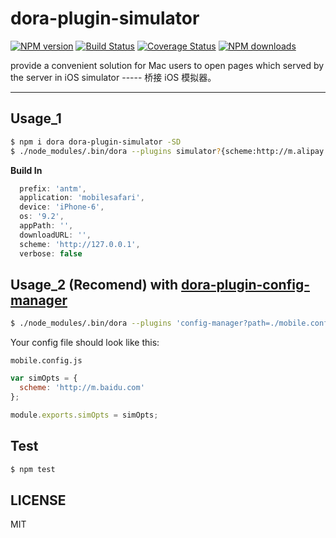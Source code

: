 # dora-plugin-simulator

[![NPM version](https://img.shields.io/npm/v/dora-plugin-simulator.svg?style=flat)](https://npmjs.org/package/dora-plugin-simulator)
[![Build Status](https://img.shields.io/travis/dora-js/dora-plugin-simulator.svg?style=flat)](https://travis-ci.org/dora-js/dora-plugin-simulator)
[![Coverage Status](https://img.shields.io/coveralls/dora-js/dora-plugin-simulator.svg?style=flat)](https://coveralls.io/r/dora-js/dora-plugin-simulator)
[![NPM downloads](http://img.shields.io/npm/dm/dora-plugin-simulator.svg?style=flat)](https://npmjs.org/package/dora-plugin-simulator)

provide a convenient solution for Mac users to open pages which served by the server in iOS simulator ----- 桥接 iOS 模拟器。

---



## Usage_1

```bash
$ npm i dora dora-plugin-simulator -SD
$ ./node_modules/.bin/dora --plugins simulator?{scheme:http://m.alipay.com}
```

**Build In**

```javascript
  prefix: 'antm',
  application: 'mobilesafari',
  device: 'iPhone-6',
  os: '9.2',
  appPath: '',
  downloadURL: '',
  scheme: 'http://127.0.0.1',
  verbose: false
```

## Usage_2 (Recomend) with [dora-plugin-config-manager](https://www.npmjs.com/package/dora-plugin-config-manager)

```bash
$ ./node_modules/.bin/dora --plugins 'config-manager?path=./mobile.config.js|simOpts,simulator'
```

Your config file should look like this:

`mobile.config.js`

```javascript
var simOpts = {
  scheme: 'http://m.baidu.com'
};

module.exports.simOpts = simOpts;
```

## Test

```bash
$ npm test
```

## LICENSE

MIT
